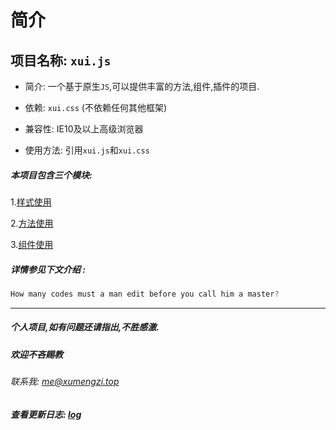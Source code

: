 <link rel="stylesheet" type="text/css" href="./assets/xui.css">
<script type="text/javascript" src="./assets/xui.js"></script>

# 简介

## 项目名称: `xui.js`

* 简介: 一个基于原生`JS`,可以提供丰富的方法,组件,插件的项目.

* 依赖: `xui.css` (不依赖任何其他框架)

* 兼容性: IE10及以上高级浏览器

* 使用方法: 引用`xui.js`和`xui.css`


##### 本项目包含三个模块:
1.[样式使用](styles/README.md)

2.[方法使用](methods/README.md)

3.[组件使用](plugins/README.md)

##### 详情参见下文介绍 :

```js
How many codes must a man edit before you call him a master?
```
***
##### 个人项目,如有问题还请指出,不胜感激.
##### 欢迎不吝赐教
###### 联系我: *me@xumengzi.top*

##### 查看更新日志: [log](others/changeLog.md)